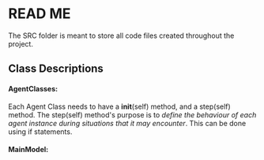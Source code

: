 # READ ME
The SRC folder is meant to store all code files created throughout the project.

## Class Descriptions
#### AgentClasses:
Each Agent Class needs to have a __init__(self) method, and a step(self) method. 
The step(self) method's purpose is to *define the behaviour of each agent instance during situations that it may encounter*. This can be done using if statements.

#### MainModel:
